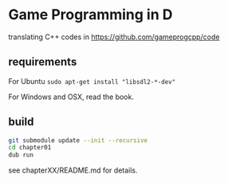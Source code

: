 # Game Programming in D

translating C++ codes in https://github.com/gameprogcpp/code

## requirements

For Ubuntu `sudo apt-get install "libsdl2-*-dev"`

For Windows and OSX, read the book.

##  build

```bash
git submodule update --init --recursive
cd chapter01
dub run
```

see chapterXX/README.md for details.

